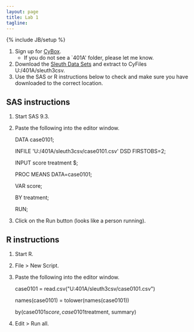 ```yaml
---
layout: page
title: Lab 1
tagline: 
---
```

{% include JB/setup %}

1. Sign up for [CyBox](https://iastate.box.com/).
    - If you do not see a `401A' folder, please let me know.
2. Download the [Sleuth Data Sets](http://www.science.oregonstate.edu/~schafer/Sleuth/files/sleuth3csv.zip) and extract to CyFiles U:/401A/sleuth3csv.
3. Use the SAS or R instructions below to check and make sure you have downloaded to the correct location.



SAS instructions
---
1. Start SAS 9.3.
2. Paste the following into the editor window.

    DATA case0101;

      INFILE 'U:/401A/sleuth3csv/case0101.csv' DSD FIRSTOBS=2;

      INPUT score treatment $;
    
    PROC MEANS DATA=case0101;

      VAR score;

      BY treatment;

      RUN;

3. Click on the Run button (looks like a person running).

R instructions
---

1. Start R.
2. File > New Script.
3. Paste the following into the editor window.

    case0101 = read.csv("U:401A/sleuth3csv/case0101.csv")

    names(case0101) = tolower(names(case0101))

    by(case0101$score, case0101$treatment, summary)

4. Edit > Run all.  




